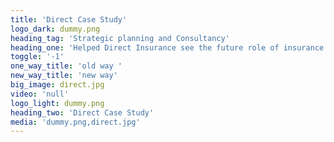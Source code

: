 ```yaml
---
title: 'Direct Case Study'
logo_dark: dummy.png
heading_tag: 'Strategic planning and Consultancy'
heading_one: 'Helped Direct Insurance see the future role of insurance business'
toggle: '-1'
one_way_title: 'old way '
new_way_title: 'new way'
big_image: direct.jpg
video: 'null'
logo_light: dummy.png
heading_two: 'Direct Case Study'
media: 'dummy.png,direct.jpg'
---
```


